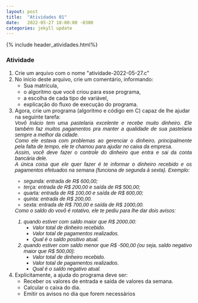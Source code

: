 ```yaml
---
layout: post
title:  "Atividades 01"
date:   2022-05-27 18:00:00 -0300
categories: jekyll update
---
```


{% include header_atividades.html%}

<h3>Atividade</h3>
<ol>
    <li>Crie um arquivo com o nome "atividade-2022-05-27.c"</li>
    <li>No início deste arquivo, crie um comentário, informando:
        <ul>
            <li>Sua matrícula,</li>
            <li>o algoritmo que você criou para esse programa,</li>
            <li>a escolha de cada tipo de variável,</li>
            <li>explicação do fluxo de execução do programa.</li>
        </ul>
    </li>
    <li>Agora, crie um programa (algoritmo e código em C) capaz de lhe ajudar na seguinte tarefa:<br>
        <div style='font-family: Arial, Helvetica, sans-serif;text-align: justify;text-justify: inter-word;  font-style: italic;'>
        Vovô Inácio tem uma pastelaria excelente e recebe muito dinheiro. Ele também faz muitos pagamentos pra manter a qualidade de sua pastelaria sempre a melhor da cidade.<br>
        Como ele estava com problemas ao gerenciar o dinheiro, principalmente pela falta de tempo, ele te chamou para ajudar no caixa da empresa.<br>
        Assim, você deve fazer o controle do dinheiro que entra e sai da conta bancária dele.<br>
        A única coisa que ele quer fazer é te informar o dinheiro recebido e os pagamentos efetuados na semana (funciona de segunda à sexta).
        Exemplo:
        <ul>
            <li>segunda: entrada de R$ 600,00;</li>
            <li>terça: entrada de R$ 200,00 e saída de R$ 500,00;</li>
            <li>quarta: entrada de R$ 100,00 e saída de R$ 600,00;</li>
            <li>quinta: entrada de R$ 200,00.</li>
            <li>sexta: entrada de R$ 700,00 e saída de R$ 1000,00.</li>
        </ul>
        Como o saldo do vovô é rotativo, ele te pediu para lhe dar dois avisos:
        <ol>
            <li>quando estiver com saldo maior que R$ 2000,00:
                <ul>
                    <li>Valor total de dinheiro recebido.</li>
                    <li>Valor total de pagamentos realizados.</li>
                    <li>Qual é o saldo positivo atual.</li>
                </ul>
            </li>
            <li>quando estiver com saldo menor que R$ -500,00 (ou seja, saldo negativo maior que R$ 500,00):
                <ul>
                    <li>Valor total de dinheiro recebido.</li>
                    <li>Valor total de pagamentos realizados.</li>
                    <li>Qual é o saldo negativo atual.</li>
                </ul>
            </li>
        </ol>
        </div>
    </li>
    <li>Explicitamente, a ajuda do programa deve ser:
        <ul>
            <li>Receber os valores de entrada e saída de valores da semana.</li>
            <li>Calcular o caixa do dia.</li>
            <li>Emitir os avisos no dia que forem necessários</li>
        </ul>
    </li>
</ol>
